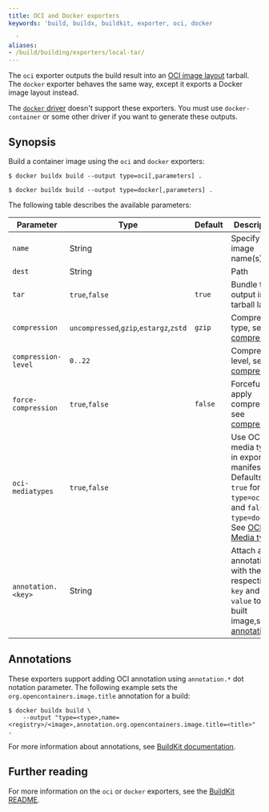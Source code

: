 ```yaml
---
title: OCI and Docker exporters
keywords: 'build, buildx, buildkit, exporter, oci, docker

  '
aliases:
- /build/building/exporters/local-tar/
---
```


The `oci` exporter outputs the build result into an
[OCI image layout](https://github.com/opencontainers/image-spec/blob/main/image-layout.md)
tarball. The `docker` exporter behaves the same way, except it exports a Docker
image layout instead.

The [`docker` driver](../drivers/docker.md) doesn't support these exporters. You
must use `docker-container` or some other driver if you want to generate these
outputs.

## Synopsis

Build a container image using the `oci` and `docker` exporters:

```console
$ docker buildx build --output type=oci[,parameters] .
```

```console
$ docker buildx build --output type=docker[,parameters] .
```

The following table describes the available parameters:

| Parameter           | Type                                   | Default | Description                                                                                                                           |
|---------------------|----------------------------------------|---------|---------------------------------------------------------------------------------------------------------------------------------------|
| `name`              | String                                 |         | Specify image name(s)                                                                                                                 |
| `dest`              | String                                 |         | Path                                                                                                                                  |
| `tar`               | `true`,`false`                         | `true`  | Bundle the output into a tarball layout                                                                                               |
| `compression`       | `uncompressed`,`gzip`,`estargz`,`zstd` | `gzip`  | Compression type, see [compression][1]                                                                                                |
| `compression-level` | `0..22`                                |         | Compression level, see [compression][1]                                                                                               |
| `force-compression` | `true`,`false`                         | `false` | Forcefully apply compression, see [compression][1]                                                                                    |
| `oci-mediatypes`    | `true`,`false`                         |         | Use OCI media types in exporter manifests. Defaults to `true` for `type=oci`, and `false` for `type=docker`. See [OCI Media types][2] |
| `annotation.<key>`  | String                                 |         | Attach an annotation with the respective `key` and `value` to the built image,see [annotations][3]                                    |

[1]: index.md#compression
[2]: index.md#oci-media-types
[3]: #annotations

## Annotations

These exporters support adding OCI annotation using `annotation.*` dot notation
parameter. The following example sets the `org.opencontainers.image.title`
annotation for a build:

```console
$ docker buildx build \
    --output "type=<type>,name=<registry>/<image>,annotation.org.opencontainers.image.title=<title>" .
```

For more information about annotations, see
[BuildKit documentation](https://github.com/moby/buildkit/blob/master/docs/annotations.md).

## Further reading

For more information on the `oci` or `docker` exporters, see the
[BuildKit README](https://github.com/moby/buildkit/blob/master/README.md#docker-tarball).